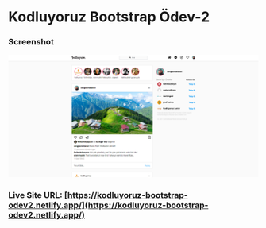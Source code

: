 # Kodluyoruz Bootstrap Ödev-2

### Screenshot

![](assets/screenshot.png)

### Live Site URL: [https://kodluyoruz-bootstrap-odev2.netlify.app/](https://kodluyoruz-bootstrap-odev2.netlify.app/)
